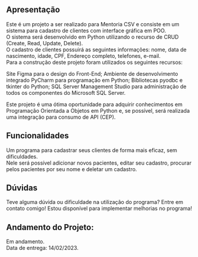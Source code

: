 ## Apresentação
Este é um projeto a ser realizado para Mentoria CSV e consiste em um sistema para cadastro de clientes com interface gráfica em POO.<br>
O sistema será desenvolvido em Python utilizando o recurso de CRUD (Create, Read, Update, Delete).<br>
O cadastro de clientes possuirá as seguintes informações: nome, data de nascimento, idade, CPF, Endereço completo, telefones, e-mail.<br>
Para a construção deste projeto foram utilizados os seguintes recursos:

Site Figma para o design do Front-End;
Ambiente de desenvolvimento integrado PyCharm para programação em Python;
Bibliotecas pyodbc e tkinter do Python;
SQL Server Management Studio para administração de todos os componentes do Microsoft SQL Server.

Este projeto é uma ótima oportunidade para adquirir conhecimentos em Programação Orientada a Objetos em Python e, se possível, será realizada uma integração para consumo de API (CEP).

## Funcionalidades
Um programa para cadastrar seus clientes de forma mais eficaz, sem dificuldades.<br>
Nele será possível adicionar novos pacientes, editar seu cadastro, procurar pelos pacientes por seu nome e deletar um cadastro.

## Dúvidas
Teve alguma dúvida ou dificuldade na utilização do programa? Entre em contato comigo!
Estou disponível para implementar melhorias no programa!

## Andamento do Projeto:
Em andamento.<br>
Data de entrega: 14/02/2023.
